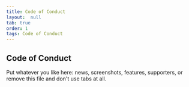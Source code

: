 ```yaml
---
title: Code of Conduct
layout:  null
tab: true
order: 1
tags: Code of Conduct
---
```


## Code of Conduct

Put whatever you like here: news, screenshots, features, supporters, or remove this file and don't use tabs at all.
